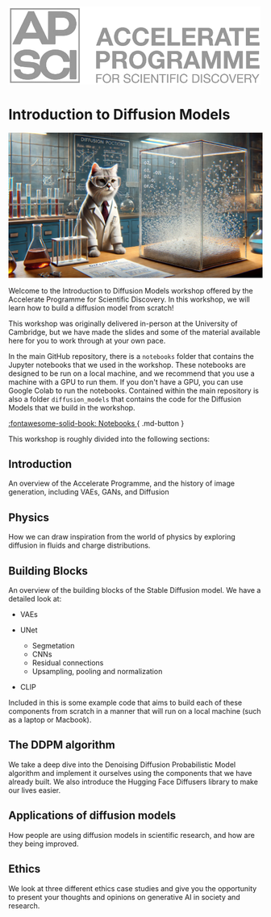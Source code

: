 <a href="https://acceleratescience.github.io/">
    <img src="./imgs/full_acc.png" alt="Logo" width=500>
</a>

# Introduction to Diffusion Models

<img src="./imgs/diffusion.webp" alt="Who doesn't love a cat picture" style="width:800px;"/>

Welcome to the Introduction to Diffusion Models workshop offered by the Accelerate Programme for Scientific Discovery. In this workshop, we will learn how to build a diffusion model from scratch!

This workshop was originally delivered in-person at the University of Cambridge, but we have made the slides and some of the material available here for you to work through at your own pace.

In the main GitHub repository, there is a `notebooks` folder that contains the Jupyter notebooks that we used in the workshop. These notebooks are designed to be run on a local machine, and we recommend that you use a machine with a GPU to run them. If you don't have a GPU, you can use Google Colab to run the notebooks. Contained within the main repository is also a folder `diffusion_models` that contains the code for the Diffusion Models that we build in the workshop.

[:fontawesome-solid-book:  Notebooks ](https://github.com/acceleratescience/diffusion-models/tree/main/notebooks){ .md-button }

This workshop is roughly divided into the following sections:

## Introduction
An overview of the Accelerate Programme, and the history of image generation, including VAEs, GANs, and Diffusion

## Physics
How we can draw inspiration from the world of physics by exploring diffusion in fluids and charge distributions.

## Building Blocks
An overview of the building blocks of the Stable Diffusion model. We have a detailed look at:

- VAEs

- UNet
    - Segmetation
    - CNNs
    - Residual connections
    - Upsampling, pooling and normalization
- CLIP

Included in this is some example code that aims to build each of these components from scratch in a manner that will run on a local machine (such as a laptop or Macbook).

## The DDPM algorithm
We take a deep dive into the Denoising Diffusion Probabilistic Model algorithm and implement it ourselves using the components that we have already built. We also introduce the Hugging Face Diffusers library to make our lives easier.

## Applications of diffusion models
How people are using diffusion models in scientific research, and how are they being improved.

## Ethics
We look at three different ethics case studies and give you the opportunity to present your thoughts and opinions on generative AI in society and research.